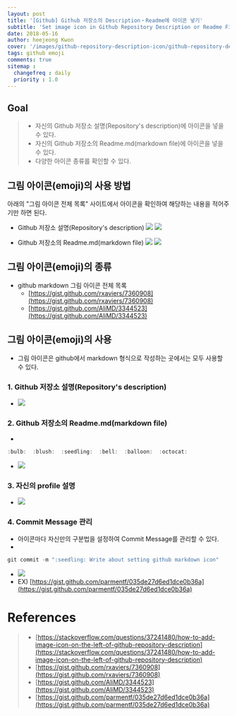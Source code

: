 ```yaml
---
layout: post
title: '[Github] Github 저장소의 Description・Readme에 아이콘 넣기'
subtitle: 'Set image icon in Github Repository Description or Readme File'
date: 2018-05-16
author: heejeong Kwon
cover: '/images/github-repository-description-icon/github-repository-description-icon-main.png'
tags: github emoji
comments: true
sitemap :
  changefreq : daily
  priority : 1.0
---
```



## Goal
> - 자신의 Github 저장소 설명(Repository's description)에 아이콘을 넣을 수 있다.
> - 자신의 Github 저장소의 Readme.md(markdown file)에 아이콘을 넣을 수 있다.
> - 다양한 아이콘 종류를 확인할 수 있다.

## 그림 아이콘(emoji)의 사용 방법
아래의 "그림 아이콘 전체 목록" 사이트에서 아이콘을 확인하여 해당하는 내용을 적어주기만 하면 된다.

* Github 저장소 설명(Repository's description)
![](/images/github-repository-description-icon/desctiption-before.png)
![](/images/github-repository-description-icon/desctiption-after.png)

* Github 저장소의 Readme.md(markdown file)
![](/images/github-repository-description-icon/readme-before.png)
![](/images/github-repository-description-icon/readme-total.png)


## 그림 아이콘(emoji)의 종류
* github markdown 그림 아이콘 전체 목록
  * [https://gist.github.com/rxaviers/7360908](https://gist.github.com/rxaviers/7360908)
  * [https://gist.github.com/AliMD/3344523](https://gist.github.com/AliMD/3344523)


## 그림 아이콘(emoji)의 사용
* 그림 아이콘은 github에서 markdown 형식으로 작성하는 곳에서는 모두 사용할 수 있다.

### 1. Github 저장소 설명(Repository's description)
* ![](/images/github-repository-description-icon/desctiption-total2.png)

### 2. Github 저장소의 Readme.md(markdown file)
*
~~~javascript
:bulb:  :blush:  :seedling:  :bell:  :balloon:  :octocat:
~~~
* ![](/images/github-repository-description-icon/readme-total.png)

### 3. 자신의 profile 설명
* ![](/images/github-repository-description-icon/profile-total.png)

### 4. Commit Message 관리
* 아이콘마다 자신만의 구분법을 설정하여 Commit Message를 관리할 수 있다.
*
~~~javascript
git commit -m ":seedling: Write about setting github markdown icon"
~~~
* ![](/images/github-repository-description-icon/commit-message-after.png)
* EX) [https://gist.github.com/parmentf/035de27d6ed1dce0b36a](https://gist.github.com/parmentf/035de27d6ed1dce0b36a)


# References
> - [https://stackoverflow.com/questions/37241480/how-to-add-image-icon-on-the-left-of-github-repository-description](https://stackoverflow.com/questions/37241480/how-to-add-image-icon-on-the-left-of-github-repository-description)
> - [https://gist.github.com/rxaviers/7360908](https://gist.github.com/rxaviers/7360908)
> - [https://gist.github.com/AliMD/3344523](https://gist.github.com/AliMD/3344523)
> - [https://gist.github.com/parmentf/035de27d6ed1dce0b36a](https://gist.github.com/parmentf/035de27d6ed1dce0b36a)
